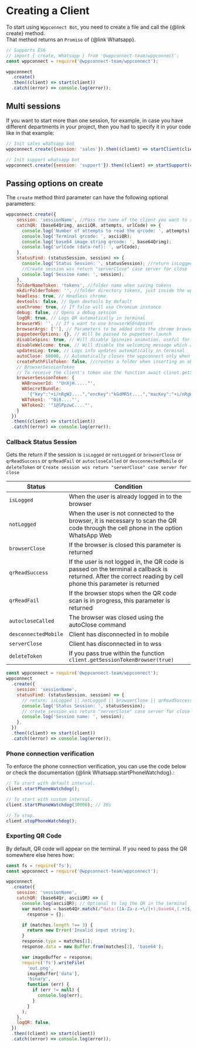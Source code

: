 # Creating a Client

To start using `Wppconnect Bot`, you need to create a file and call the {@link create} method.\
That method returns an `Promise` of {@link Whatsapp}.

```javascript
// Supports ES6
// import { create, Whatsapp } from '@wppconnect-team/wppconnect';
const wppconnect = require('@wppconnect-team/wppconnect');

wppconnect
  .create()
  .then((client) => start(client))
  .catch((error) => console.log(error));
```

## Multi sessions

If you want to start more than one session, for example,
in case you have different departments in your project,
then you had to specify it in your code like in that example:

```javascript
// Init sales whatsapp bot
wppconnect.create({session: 'sales'}).then((client) => startClient(client));

// Init support whatsapp bot
wppconnect.create({session: 'support'}).then((client) => startSupport(client));
```

## Passing options on create

The `create` method third parameter can have the following optional parameters:

```javascript
wppconnect.create({
    session: 'sessionName', //Pass the name of the client you want to start the bot
    catchQR: (base64Qrimg, asciiQR, attempts, urlCode) => {
      console.log('Number of attempts to read the qrcode: ', attempts);
      console.log('Terminal qrcode: ', asciiQR);
      console.log('base64 image string qrcode: ', base64Qrimg);
      console.log('urlCode (data-ref): ', urlCode);
    },
    statusFind: (statusSession, session) => {
      console.log('Status Session: ', statusSession); //return isLogged || notLogged || browserClose || qrReadSuccess || qrReadFail || autocloseCalled || desconnectedMobile || deleteToken
      //Create session wss return "serverClose" case server for close
      console.log('Session name: ', session);
    },
    folderNameToken: 'tokens', //folder name when saving tokens
    mkdirFolderToken: '', //folder directory tokens, just inside the wppconnect folder, example:  { mkdirFolderToken: '/node_modules', } //will save the tokens folder in the node_modules directory
    headless: true, // Headless chrome
    devtools: false, // Open devtools by default
    useChrome: true, // If false will use Chromium instance
    debug: false, // Opens a debug session
    logQR: true, // Logs QR automatically in terminal
    browserWS: '', // If u want to use browserWSEndpoint
    browserArgs: [''], // Parameters to be added into the chrome browser instance
    puppeteerOptions: {}, // Will be passed to puppeteer.launch
    disableSpins: true, // Will disable Spinnies animation, useful for containers (docker) for a better log
    disableWelcome: true, // Will disable the welcoming message which appears in the beginning
    updatesLog: true, // Logs info updates automatically in terminal
    autoClose: 60000, // Automatically closes the wppconnect only when scanning the QR code (default 60 seconds, if you want to turn it off, assign 0 or false)
    createPathFileToken: false, //creates a folder when inserting an object in the client's browser, to work it is necessary to pass the parameters in the function create browserSessionToken
    // BrowserSessionToken
    // To receive the client's token use the function await clinet.getSessionTokenBrowser()
    browserSessionToken: {
      WABrowserId: '"UnXjH....."',
      WASecretBundle:
        '{"key":"+i/nRgWJ....","encKey":"kGdMR5t....","macKey":"+i/nRgW...."}',
      WAToken1: '"0i8...."',
      WAToken2: '"1@lPpzwC...."',
    }
  })
  .then((client) => start(client))
  .catch((error) => console.log(error));
```

### Callback Status Session

Gets the return if the session is `isLogged` or `notLogged` or `browserClose`
or `qrReadSuccess` or `qrReadFail` or `autocloseCalled` or `desconnectedMobile`
or `deleteToken` or `Create session wss return "serverClose" case server for close`

| Status               | Condition                                                                                                                                                      |
|----------------------|----------------------------------------------------------------------------------------------------------------------------------------------------------------|
| `isLogged`           | When the user is already logged in to the browser                                                                                                              |
| `notLogged`          | When the user is not connected to the browser, it is necessary to scan the QR code through the cell phone in the option WhatsApp Web                           |
| `browserClose`       | If the browser is closed this parameter is returned                                                                                                            |
| `qrReadSuccess`      | If the user is not logged in, the QR code is passed on the terminal a callback is returned. After the correct reading by cell phone this parameter is returned |
| `qrReadFail`         | If the browser stops when the QR code scan is in progress, this parameter is returned                                                                          |
| `autocloseCalled`    | The browser was closed using the autoClose command                                                                                                             |
| `desconnectedMobile` | Client has disconnected in to mobile                                                                                                                           |
| `serverClose`        | Client has disconnected in to wss                                                                                                                              |
| `deleteToken`        | If you pass true within the function `client.getSessionTokenBrowser(true)`                                                                                     |

```javascript
const wppconnect = require('@wppconnect-team/wppconnect');
wppconnect
  .create({
    session: 'sessionName',
    statusFind: (statusSession, session) => {
      // return: isLogged || notLogged || browserClose || qrReadSuccess || qrReadFail || autocloseCalled || desconnectedMobile || deleteToken
      console.log('Status Session: ', statusSession);
      // create session wss return "serverClose" case server for close
      console.log('Session name: ', session);
    },
  })
  .then((client) => start(client))
  .catch((error) => console.log(error));
```

### Phone connection verification
To enforce the phone connection verification, you can use the code below or check the documentation {@link Whatsapp.startPhoneWatchdog}.:
```javascript
// To start with default interval.
client.startPhoneWatchdog();

// To start with custom interval.
client.startPhoneWatchdog(30000); // 30s

// To stop.
client.stopPhoneWatchdog();
```

### Exporting QR Code

By default, QR code will appear on the terminal. If you need to pass the QR
somewhere else heres how:

```javascript
const fs = require('fs');
const wppconnect = require('@wppconnect-team/wppconnect');

wppconnect
  .create({
    session: 'sessionName',
    catchQR: (base64Qr, asciiQR) => {
      console.log(asciiQR); // Optional to log the QR in the terminal
      var matches = base64Qr.match(/^data:([A-Za-z-+\/]+);base64,(.+)$/),
        response = {};

      if (matches.length !== 3) {
        return new Error('Invalid input string');
      }
      response.type = matches[1];
      response.data = new Buffer.from(matches[2], 'base64');

      var imageBuffer = response;
      require('fs').writeFile(
        'out.png',
        imageBuffer['data'],
        'binary',
        function (err) {
          if (err != null) {
            console.log(err);
          }
        }
      );
    },
    logQR: false,
  })
  .then((client) => start(client))
  .catch((error) => console.log(error));
```
